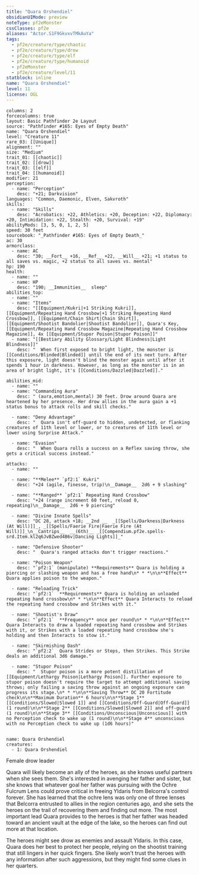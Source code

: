 ```yaml
---
title: "Quara Orshendiel"
obsidianUIMode: preview
noteType: pf2eMonster
cssClasses: pf2e
aliases: "Actor.S1F9GkvxvTMkAuYa" 
tags:
  - pf2e/creature/type/chaotic
  - pf2e/creature/type/drow
  - pf2e/creature/type/elf
  - pf2e/creature/type/humanoid
  - pf2eMonster
  - pf2e/creature/level/11
statblock: inline
name: "Quara Orshendiel"
level: 11
license: OGL
---
```


```statblock
columns: 2
forcecolumns: true
layout: Basic Pathfinder 2e Layout
source: "Pathfinder #165: Eyes of Empty Death"
name: "Quara Orshendiel"
level: "Creature 11"
rare_03: [[Unique]]
alignment: ""
size: "Medium"
trait_01: [[chaotic]]
trait_02: [[drow]]
trait_03: [[elf]]
trait_04: [[humanoid]]
modifier: 21
perception:
  - name: "Perception"
    desc: "+21; Darkvision"
languages: "Common, Daemonic, Elven, Sakvroth"
skills:
  - name: "Skills"
    desc: "Acrobatics: +22, Athletics: +20, Deception: +22, Diplomacy: +20, Intimidation: +22, Stealth: +20, Survival: +19"
abilityMods: [3, 5, 0, 1, 2, 5]
speed: 30 feet
sourcebook: "_Pathfinder #165: Eyes of Empty Death_"
ac: 30
armorclass:
  - name: AC
    desc: "30; __Fort__ +16, __Ref__ +22, __Will__ +21; +1 status to all saves vs. magic, +2 status to all saves vs. mental"
hp: 190
health:
  - name: ""
  - name: HP
    desc: "190; __Immunities__  sleep"
abilities_top:
  - name: ""
  - name: "Items"
    desc: "[[Equipment/Kukri|+1 Striking Kukri]], [[Equipment/Repeating Hand Crossbow|+1 Striking Repeating Hand Crossbow]], [[Equipment/Chain Shirt|Chain Shirt]], [[Equipment/Shootist Bandolier|Shootist Bandolier]], Quara's Key, [[Equipment/Repeating Hand Crossbow Magazine|Repeating Hand Crossbow Magazine]], 4x [[Equipment/Stupor Poison|Stupor Poison]]"
  - name: "[[Bestiary Ability Glossary/Light Blindness|Light Blindness]]"
    desc: "  When first exposed to bright light, the monster is [[Conditions/Blinded|Blinded]] until the end of its next turn. After this exposure, light doesn't blind the monster again until after it spends 1 hour in darkness. However, as long as the monster is in an area of bright light, it's [[Conditions/Dazzled|Dazzled]]."

abilities_mid:
  - name: ""
  - name: "Commanding Aura"
    desc: " (aura,emotion,mental) 30 feet. Drow around Quara are heartened by her presence. Her drow allies in the aura gain a +1 status bonus to attack rolls and skill checks."

  - name: "Deny Advantage"
    desc: "  Quara isn't off-guard to hidden, undetected, or flanking creatures of 11th level or lower, or to creatures of 11th level or lower using Surprise Attack."

  - name: "Evasion"
    desc: "  When Quara rolls a success on a Reflex saving throw, she gets a critical success instead."

attacks:
  - name: ""

  - name: "**Melee** `pf2:1` Kukri"
    desc: "+24 (agile, finesse, trip)\n__Damage__  2d6 + 9 slashing"

  - name: "**Ranged** `pf2:1` Repeating Hand Crossbow"
    desc: "+24 (range increment 60 feet, reload 0, repeating)\n__Damage__  2d6 + 9 piercing"

  - name: "Divine Innate Spells"
    desc: "DC 28, attack +18; __2nd __  _[[Spells/Darkness|Darkness (At Will)]]_, _[[Spells/Faerie Fire|Faerie Fire (At Will)]]_\n__Cantrips__  __(6th)__ _[[Compendium.pf2e.spells-srd.Item.kl2q6JvBZwed4B6v|Dancing Lights]]_"

  - name: "Defensive Shooter"
    desc: "  Quara's ranged attacks don't trigger reactions."

  - name: "Poison Weapon"
    desc: "`pf2:1` (manipulate) **Requirements** Quara is holding a piercing or slashing weapon and has a free hand\n* * *\n\n**Effect** Quara applies poison to the weapon."

  - name: "Reloading Trick"
    desc: "`pf2:1`  **Requirements** Quara is holding an unloaded repeating hand crossbow\n* * *\n\n**Effect** Quara Interacts to reload the repeating hand crossbow and Strikes with it."

  - name: "Shootist's Draw"
    desc: "`pf2:1`  **Frequency** once per round\n* * *\n\n**Effect** Quara Interacts to draw a loaded repeating hand crossbow and Strikes with it, or Strikes with a loaded repeating hand crossbow she's holding and then Interacts to stow it."

  - name: "Skirmishing Dash"
    desc: "`pf2:2`  Quara Strides or Steps, then Strikes. This Strike deals an additional 3d6 damage."

  - name: "Stupor Poison"
    desc: "  Stupor poison is a more potent distillation of [[Equipment/Lethargy Poison|Lethargy Poison]]. Further exposure to stupor poison doesn't require the target to attempt additional saving throws; only failing a saving throw against an ongoing exposure can progress its stage.\n* * *\n\n**Saving Throw** DC 20 Fortitude check\n\n**Maximum Duration** 6 hours\n\n**Stage 1** [[Conditions/Slowed|Slowed 1]] and [[Conditions/Off-Guard|Off-Guard]] (1 round)\n\n**Stage 2** [[Conditions/Slowed|Slowed 2]] and off-guard (1 round)\n\n**Stage 3** [[Conditions/Unconscious|Unconscious]] with no Perception check to wake up (1 round)\n\n**Stage 4** unconscious with no Perception check to wake up (1d6 hours)"
 
```

```encounter-table
name: Quara Orshendiel
creatures:
  - 1: Quara Orshendiel
```


Female drow leader

Quara will likely become an ally of the heroes, as she knows useful partners when she sees them. She's interested in avenging her father and sister, but she knows that whatever goal her father was pursuing with the Ochre Fulcrum Lens could prove critical in freeing Yldaris from Belcorra's control forever. She has learned that the ochre lens was only one of three lenses that Belcorra entrusted to allies in the region centuries ago, and she sets the heroes on the trail of recovering them and finding out more. The most important lead Quara provides to the heroes is that her father was headed toward an ancient vault at the edge of the lake, so the heroes can find out more at that location.

The heroes might see drow as enemies and assault Yldaris. In this case, Quara does her best to protect her people, relying on the shootist training that still lingers in her quick fingers. She likely won't trust the heroes with any information after such aggressions, but they might find some clues in her quarters.
